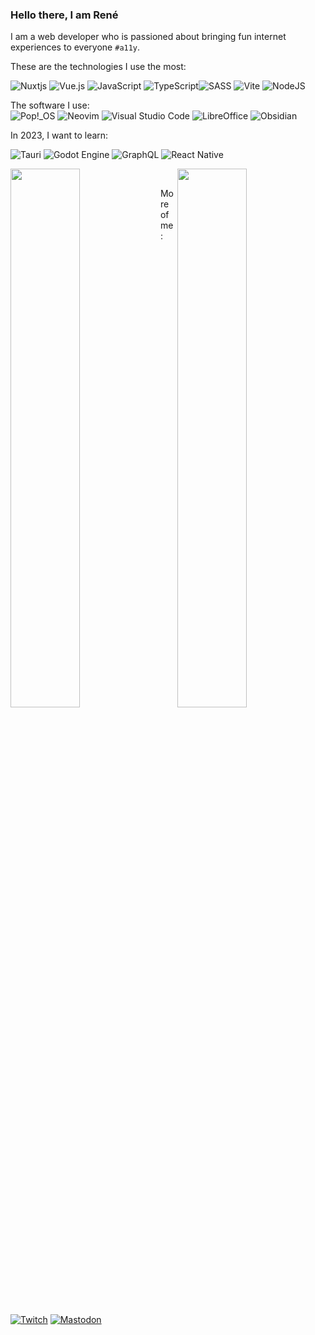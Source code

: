 ### Hello there, I am René

I am a web developer who is passioned about bringing fun internet experiences to everyone `#a11y`.

These are the technologies I use the most:

![Nuxtjs](https://img.shields.io/badge/Nuxt-002E3B?style=flat&logo=nuxtdotjs&logoColor=#00DC82)
![Vue.js](https://img.shields.io/badge/vuejs-%2335495e.svg?style=flat&logo=vuedotjs&logoColor=%234FC08D)
![JavaScript](https://img.shields.io/badge/javascript-%23323330.svg?style=flat&logo=javascript&logoColor=%23F7DF1E)
![TypeScript](https://img.shields.io/badge/typescript-%23007ACC.svg?style=flat&logo=typescript&logoColor=white)![SASS](https://img.shields.io/badge/SASS-hotpink.svg?style=flat&logo=SASS&logoColor=white)
![Vite](https://img.shields.io/badge/vite-%23646CFF.svg?style=flat&logo=vite&logoColor=white)
![NodeJS](https://img.shields.io/badge/node.js-6DA55F?style=flat&logo=node.js&logoColor=white)

The software I use:\
![Pop!_OS](https://img.shields.io/badge/Pop!_OS-48B9C7?style=flat&logo=Pop!_OS&logoColor=white)
![Neovim](https://img.shields.io/badge/NeoVim-%2357A143.svg?&style=flat&logo=neovim&logoColor=white)
![Visual Studio Code](https://img.shields.io/badge/Visual%20Studio%20Code-0078d7.svg?style=flat&logo=visual-studio-code&logoColor=white)
![LibreOffice](https://img.shields.io/badge/LibreOffice-%2318A303?style=flat&logo=LibreOffice&logoColor=white)
![Obsidian](https://img.shields.io/badge/Obsidian-%23483699.svg?style=flat&logo=obsidian&logoColor=white)

In 2023, I want to learn:

![Tauri](https://img.shields.io/badge/tauri-%2324C8DB.svg?style=flat&logo=tauri&logoColor=%23FFFFFF)
![Godot Engine](https://img.shields.io/badge/GODOT-%23FFFFFF.svg?style=flat&logo=godot-engine)
![GraphQL](https://img.shields.io/badge/-GraphQL-E10098?style=flat&logo=graphql&logoColor=white)
![React Native](https://img.shields.io/badge/react_native-%2320232a.svg?style=flat&logo=react&logoColor=%2361DAFB)

<a href="https://github.com/anuraghazra/github-readme-stats" style="margin-bottom: 0.25rem;">
    <img align="left" width="47%"  src="https://github-readme-stats.vercel.app/api?username=bo7owers&hide=contribs&show_icons=true&theme=nightowl"/>
</a>

<a href="https://github.com/bo7owers/github-readme-stats" style="margin-bottom: 0.25rem;">
    <img align="right" width="47%" src="https://github-readme-stats.vercel.app/api/top-langs/?username=anuraghazra&layout=compact"/>
</a>
&nbsp;

More of me:\
[![Twitch](https://img.shields.io/badge/Twitch-%239146FF.svg?style=flat&logo=Twitch&logoColor=white)](https://www.twitch.tv/bo7owers)
[![Mastodon](https://img.shields.io/badge/-MASTODON-%232B90D9?style=flat&logo=mastodon&logoColor=white)](https://indieweb.social/@bo7owers)
